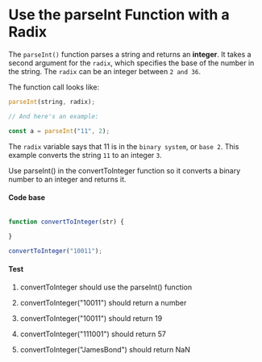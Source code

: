# Use the parseInt Function with a Radix

The `parseInt()` function parses a string and returns an **integer**. It takes a second argument for the `radix`, which specifies the base of the number in the string. The `radix` can be an integer between `2 and 36`.

The function call looks like:
```javascript
parseInt(string, radix);

// And here's an example:

const a = parseInt("11", 2);

```
The `radix` variable says that 11 is in the `binary system`, or `base 2`. This example converts the string `11` to an integer `3`.

Use parseInt() in the convertToInteger function so it converts a binary number to an integer and returns it.

#### Code base
```javascript

function convertToInteger(str) {

}

convertToInteger("10011");
```

#### Test
1. convertToInteger should use the parseInt() function

2. convertToInteger("10011") should return a number

3. convertToInteger("10011") should return 19

4. convertToInteger("111001") should return 57

5. convertToInteger("JamesBond") should return NaN